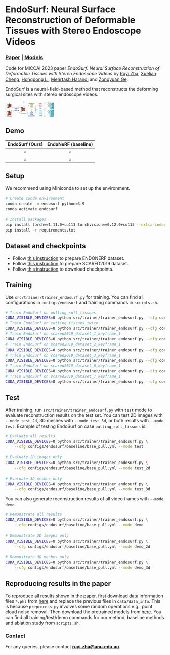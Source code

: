# EndoSurf: Neural Surface Reconstruction of Deformable Tissues with Stereo Endoscope Videos

### [Paper](https://arxiv.org/abs/2307.11307) | [Models](https://drive.google.com/drive/folders/1PdrdrUB_v21ygvS4An8WGd4cprsq92Ps?usp=sharing)

Code for MICCAI 2023 paper *EndoSurf: Neural Surface Reconstruction of Deformable Tissues with Stereo Endoscope Videos* by [Ruyi Zha](https://ruyi-zha.github.io/), [Xuelian Cheng](https://xueliancheng.github.io/), [Hongdong Li](http://users.cecs.anu.edu.au/~hongdong/), [Mehrtash Harandi](https://sites.google.com/site/mehrtashharandi/home) and [Zongyuan Ge](https://zongyuange.github.io/).

EndoSurf is a neural-field-based method that reconstructs the deforming surgical sites with stereo endoscope videos.

<img src="media/pipeline.jpg" alt="Pipeline" style="zoom:15%;" />

## Demo

|                       EndoSurf (Ours)                        |                     EndoNeRF (baseline)                      |
| :----------------------------------------------------------: | :----------------------------------------------------------: |
| <img src="media/demo_pull_endosurf.gif" style="zoom: 40%;" /> | <img src="media/demo_pull_endonerf.gif" style="zoom: 40%;" /> |
| <img src="media/demo_cut_endosurf.gif" style="zoom: 40%;" /> | <img src="media/demo_cut_endonerf.gif" style="zoom: 40%;" /> |

## Setup

We recommend using Miniconda to set up the environment.

```sh
# Create conda environment
conda create -n endosurf python=3.9
conda activate endosurf

# Install packages
pip install torch==1.11.0+cu113 torchvision==0.12.0+cu113 --extra-index-url https://download.pytorch.org/whl/cu113
pip install -r requirements.txt
```

## Dataset and checkpoints

* Follow [this instruction](data/endonerf/README.md) to prepare ENDONERF dataset.
* Follow [this instruction](data/scared2019/README.md) to prepare SCARED2019 dataset.
* Follow [this instruction](logs/README.md) to download checkpoints.


## Training

Use `src/trainer/trainer_endosurf.py` for training. You can find all configurations in `configs/endosurf` and training commands in `scripts.sh`. 

``` sh
# Train EndoSurf on pulling_soft_tissues
CUDA_VISIBLE_DEVICES=0 python src/trainer/trainer_endosurf.py --cfg configs/endosurf/baseline/base_pull.yml --mode train
# Train EndoSurf on cutting_tissues_twice
CUDA_VISIBLE_DEVICES=0 python src/trainer/trainer_endosurf.py --cfg configs/endosurf/baseline/base_cut.yml --mode train
# Train EndoSurf on scared2019_dataset_1_keyframe_1
CUDA_VISIBLE_DEVICES=0 python src/trainer/trainer_endosurf.py --cfg configs/endosurf/baseline/base_d1k1.yml --mode train
# Train EndoSurf on scared2019_dataset_2_keyframe_1
CUDA_VISIBLE_DEVICES=0 python src/trainer/trainer_endosurf.py --cfg configs/endosurf/baseline/base_d2k1.yml --mode train
# Train EndoSurf on scared2019_dataset_3_keyframe_1
CUDA_VISIBLE_DEVICES=0 python src/trainer/trainer_endosurf.py --cfg configs/endosurf/baseline/base_d3k1.yml --mode train
# Train EndoSurf on scared2019_dataset_6_keyframe_1
CUDA_VISIBLE_DEVICES=0 python src/trainer/trainer_endosurf.py --cfg configs/endosurf/baseline/base_d6k1.yml --mode train
# Train EndoSurf on scared2019_dataset_7_keyframe_1
CUDA_VISIBLE_DEVICES=0 python src/trainer/trainer_endosurf.py --cfg configs/endosurf/baseline/base_d7k1.yml --mode train
```

## Test

After training, run `src/trainer/trainer_endosurf.py` with `test` mode to evaluate reconstruction results on the test set. You can test 2D images with `--mode test_2d`, 3D meshes with `--mode test_3d`, or both results with `--mode test`. Example of testing EndoSurf on case `pulling_soft_tissues` is:

```sh
# Evaluate all results
CUDA_VISIBLE_DEVICES=0 python src/trainer/trainer_endosurf.py \
    --cfg configs/endosurf/baseline/base_pull.yml --mode test

# Evaluate 2D images only
CUDA_VISIBLE_DEVICES=0 python src/trainer/trainer_endosurf.py \
    --cfg configs/endosurf/baseline/base_pull.yml --mode test_2d

# Evaluate 3D meshes only
CUDA_VISIBLE_DEVICES=0 python src/trainer/trainer_endosurf.py \
    --cfg configs/endosurf/baseline/base_pull.yml --mode test_3d
```

You can also generate reconstruction results of all video frames with `--mode demo`.

```sh
# Demonstrate all results
CUDA_VISIBLE_DEVICES=0 python src/trainer/trainer_endosurf.py \
    --cfg configs/endosurf/baseline/base_pull.yml --mode demo

# Demonstrate 2D images only
CUDA_VISIBLE_DEVICES=0 python src/trainer/trainer_endosurf.py \
    --cfg configs/endosurf/baseline/base_pull.yml --mode demo_2d

# Demonstrate 3D meshes only
CUDA_VISIBLE_DEVICES=0 python src/trainer/trainer_endosurf.py \
    --cfg configs/endosurf/baseline/base_pull.yml --mode demo_3d
```

## Reproducing results in the paper 

To reproduce all results shown in the paper, first download data information files `*.pkl` from [here](https://drive.google.com/drive/folders/1CjmYmGxIWh7DRE14tSorL9-tAQsHVLTt?usp=sharing) and replace the previous files in `data/data_info`. This is because `preprocess.py` involves some random operations e.g., point cloud noise removal. Then download the pretrained models from [here](logs/README.md). You can find all training/test/demo commands for our method, baseline methods and ablation study from `scripts.sh`.


### Contact
For any queries, please contact **ruyi.zha@anu.edu.au**.